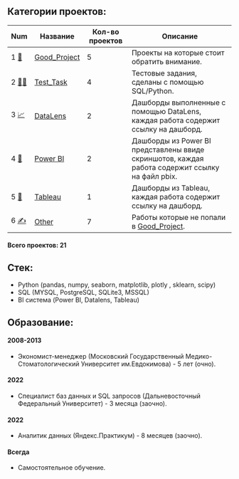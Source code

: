 ## Категории проектов:

Num | Название | Кол-во проектов | Описание
----------------|----------------|----------------------|----------------------
1 [👑](Good_Project) | [Good_Project](Good_Project) | 5 | Проекты на которые стоит обратить внимание.
2 [👩‍💻 ](Test_Task) | [Test_Task](Test_Task) | 4 | Тестовые задания, сделаны с помощью SQL/Python.
3 [📈](DataLens) | [DataLens](DataLens) | 2 | Дашборды выполненные с помощью DataLens, каждая работа содержит ссылку на дашборд.
4 [📒](PowerBI) | [Power BI](PowerBI) | 2 | Дашборды из Power BI представлены ввиде скриншотов, каждая работа содержит ссылку на файл pbix.
5 [🍷](Tableau) | [Tableau](Tableau) | 1 | Дашборды из Tableau, каждая работа содержит ссылку на дашборд. 
6 [✍](Other) | [Other](Other) | 7 | Работы которые не попали в [Good_Project](Good_Project).

#### Всего проектов: 21 

## Стек:
- Python (pandas, numpy, seaborn, matplotlib, plotly , sklearn, scipy)
- SQL (MYSQL, PostgreSQL, SQLite3, MSSQL)
- BI система (Power BI, Datalens, Tableau)

## Образование:

#### 2008-2013
- Экономист-менеджер (Московский Государственный Медико-Стоматологический Университет им.Евдокимова) - 5 лет (очно).
#### 2022
- Специалист баз данных и SQL запросов (Дальневосточный Федеральный Университет) - 3 месяца (заочно).
#### 2022
- Аналитик данных (Яндекс.Практикум) - 8 месяцев (заочно).
#### Всегда
- Самостоятельное обучение.
